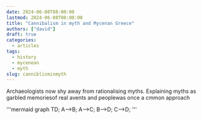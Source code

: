 ```yaml
---
date: 2024-06-08T08:00:00
lastmod: 2024-06-08T08:00:00
title: "Cannibalism in myth and Mycenan Greece"
authors: ["david"]
draft: true
categories:
  - articles
tags:
  - history
  - mycenean
  - myth
slug: canniblisminmyth
---
```


Archaeologists now shy away from rationalising myths. Explaining myths as garbled memoriesof real avents and peoplewas once a cmmon approach

'''mermaid
graph TD;
    A-->B;
    A-->C;
    B-->D;
    C-->D;
'''